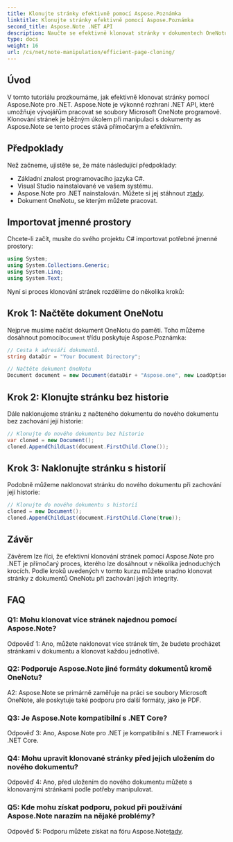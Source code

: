```yaml
---
title: Klonujte stránky efektivně pomocí Aspose.Poznámka
linktitle: Klonujte stránky efektivně pomocí Aspose.Poznámka
second_title: Aspose.Note .NET API
description: Naučte se efektivně klonovat stránky v dokumentech OneNotu pomocí Aspose.Note pro .NET. Pro snadnou implementaci postupujte podle našeho podrobného návodu.
type: docs
weight: 16
url: /cs/net/note-manipulation/efficient-page-cloning/
---
```

## Úvod

V tomto tutoriálu prozkoumáme, jak efektivně klonovat stránky pomocí Aspose.Note pro .NET. Aspose.Note je výkonné rozhraní .NET API, které umožňuje vývojářům pracovat se soubory Microsoft OneNote programově. Klonování stránek je běžným úkolem při manipulaci s dokumenty as Aspose.Note se tento proces stává přímočarým a efektivním.

## Předpoklady

Než začneme, ujistěte se, že máte následující předpoklady:

- Základní znalost programovacího jazyka C#.
- Visual Studio nainstalované ve vašem systému.
-  Aspose.Note pro .NET nainstalován. Můžete si jej stáhnout z[tady](https://releases.aspose.com/note/net/).
- Dokument OneNotu, se kterým můžete pracovat.

## Importovat jmenné prostory

Chcete-li začít, musíte do svého projektu C# importovat potřebné jmenné prostory:

```csharp
using System;
using System.Collections.Generic;
using System.Linq;
using System.Text;
```

Nyní si proces klonování stránek rozdělíme do několika kroků:

## Krok 1: Načtěte dokument OneNotu

Nejprve musíme načíst dokument OneNotu do paměti. Toho můžeme dosáhnout pomocí`Document` třídu poskytuje Aspose.Poznámka:

```csharp
// Cesta k adresáři dokumentů.
string dataDir = "Your Document Directory";

// Načtěte dokument OneNotu
Document document = new Document(dataDir + "Aspose.one", new LoadOptions { LoadHistory = true });
```

## Krok 2: Klonujte stránku bez historie

Dále naklonujeme stránku z načteného dokumentu do nového dokumentu bez zachování její historie:

```csharp
// Klonujte do nového dokumentu bez historie
var cloned = new Document();
cloned.AppendChildLast(document.FirstChild.Clone());
```

## Krok 3: Naklonujte stránku s historií

Podobně můžeme naklonovat stránku do nového dokumentu při zachování její historie:

```csharp
// Klonujte do nového dokumentu s historií
cloned = new Document();
cloned.AppendChildLast(document.FirstChild.Clone(true));
```

## Závěr

Závěrem lze říci, že efektivní klonování stránek pomocí Aspose.Note pro .NET je přímočarý proces, kterého lze dosáhnout v několika jednoduchých krocích. Podle kroků uvedených v tomto kurzu můžete snadno klonovat stránky z dokumentů OneNotu při zachování jejich integrity.

## FAQ

### Q1: Mohu klonovat více stránek najednou pomocí Aspose.Note?

Odpověď 1: Ano, můžete naklonovat více stránek tím, že budete procházet stránkami v dokumentu a klonovat každou jednotlivě.

### Q2: Podporuje Aspose.Note jiné formáty dokumentů kromě OneNotu?

A2: Aspose.Note se primárně zaměřuje na práci se soubory Microsoft OneNote, ale poskytuje také podporu pro další formáty, jako je PDF.

### Q3: Je Aspose.Note kompatibilní s .NET Core?

Odpověď 3: Ano, Aspose.Note pro .NET je kompatibilní s .NET Framework i .NET Core.

### Q4: Mohu upravit klonované stránky před jejich uložením do nového dokumentu?

Odpověď 4: Ano, před uložením do nového dokumentu můžete s klonovanými stránkami podle potřeby manipulovat.

### Q5: Kde mohu získat podporu, pokud při používání Aspose.Note narazím na nějaké problémy?

 Odpověď 5: Podporu můžete získat na fóru Aspose.Note[tady](https://forum.aspose.com/c/note/28).